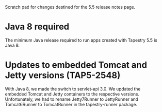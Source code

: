 Scratch pad for changes destined for the 5.5 release notes page.

# Java 8 required
The minimum Java release required to run apps created with Tapestry 5.5 is Java 8.

# Updates to embedded Tomcat and Jetty versions (TAP5-2548)
With Java 8, we made the switch to servlet-api 3.0. We updated the embedded Tomcat and Jetty containers to the respective versions. Unfortunately, we had to rename Jetty7Runner to JettyRunner and Tomcat6Runner to TomcatRunner in the tapestry-runner package.